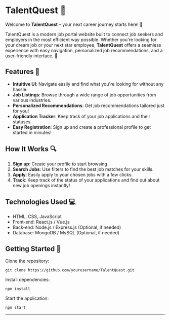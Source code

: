 # TalentQuest 🚀

Welcome to **TalentQuest** – your next career journey starts here! 🚀

TalentQuest is a modern job portal website built to connect job seekers and employers in the most efficient way possible. Whether you're looking for your dream job or your next star employee, **TalentQuest** offers a seamless experience with easy navigation, personalized job recommendations, and a user-friendly interface. 🌟

## Features 🌟
- **Intuitive UI**: Navigate easily and find what you're looking for without any hassle.
- **Job Listings**: Browse through a wide range of job opportunities from various industries.
- **Personalized Recommendations**: Get job recommendations tailored just for you!
- **Application Tracker**: Keep track of your job applications and their statuses.
- **Easy Registration**: Sign up and create a professional profile to get started in minutes!

## How It Works 🔍
1. **Sign up**: Create your profile to start browsing.
2. **Search Jobs**: Use filters to find the best job matches for your skills.
3. **Apply**: Easily apply to your chosen jobs with a few clicks.
4. **Track**: Keep track of the status of your applications and find out about new job openings instantly!

## Technologies Used 💻
- HTML, CSS, JavaScript
- Front-end: React.js / Vue.js
- Back-end: Node.js / Express.js (Optional, if needed)
- Database: MongoDB / MySQL (Optional, if needed)

## Getting Started 🚀
Clone the repository:
```
git clone https://github.com/yourusername/TalentQuest.git
```
Install dependencies:
```
npm install
```
Start the application:
```
npm start
```

---
